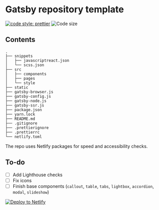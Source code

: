 # Gatsby repository template

[![code style: prettier](https://img.shields.io/badge/code_style-prettier-ff69b4.svg?style=flat-square)](https://github.com/prettier/prettier) ![Code size](https://img.shields.io/github/languages/code-size/henrikfalck/hfm-gatsby-repo)

## Contents

```
.
├── snippets
│   ├── javascriptreact.json
│   └── scss.json
├── src
│   ├── components
│   ├── pages
│   └── style
├── static
├── gatsby-browser.js
├── gatsby-config.js
├── gatsby-node.js
├── gatsby-ssr.js
├── package.json
├── yarn.lock
├── README.md
├── .gitignore
├── .prettierignore
├── .prettierrc
└── netlify.toml
```

The repo uses Netlify packages for speed and accessibility checks.

## To-do

- [ ] Add Lighthouse checks
- [ ] Fix icons
- [ ] Finish base components (`callout`, `table`, `tabs`, `lightbox`, `accordion`, `modal`, `slideshow`)

[![Deploy to Netlify](https://www.netlify.com/img/deploy/button.svg)](https://app.netlify.com/start/deploy?repository=https://github.com/henrikfalck/hfm-gatsby-repo)
